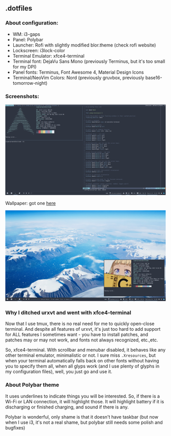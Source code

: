 ## .dotfiles

### About configuration:

* WM: i3-gaps
* Panel: Polybar
* Launcher: Rofi with slightly modified blor.theme (check rofi website)
* Lockscreen: i3lock-color
* Terminal Emulator: xfce4-terminal
* Terminal font: DejaVu Sans Mono (previously Terminus, but it's too small for my DPI)
* Panel fonts: Terminus, Font Awesome 4, Material Design Icons
* Terminal/NeoVim Colors: Nord (previously gruvbox, previously base16-tomorrow-night)

### Screenshots:

![screenshot](https://raw.githubusercontent.com/SuperPrower/dotfiles/master/screenshot.png)

Wallpaper: got one [here](https://imgur.com/gallery/hS40T)

![clean](https://raw.githubusercontent.com/SuperPrower/dotfiles/master/screenshot_clean.png)

### Why I ditched urxvt and went with xfce4-terminal
Now that I use tmux, there is no real need for me to quickly open-close terminal. And despite all features of urxvt, it's just too hard to add support for ALL features I sometimes want - you have to install patches, and patches may or may not work, and fonts not always recognized, etc.,etc.

So, xfce4-terminal. With scrollbar and menubar disabled, it behaves like any other terminal emulator, minimalistic or not. I sure miss `.Xresources`, but when your terminal automatically falls back on other fonts without having you to specify them all, when all glyps work (and I use plenty of glyphs in my configuration files), well, you just go and use it.

### About Polybar theme
It uses underlines to indicate things you will be interested. So, if there is a Wi-Fi or LAN connection, it will highlight those. It will highlight battery if it is discharging or finished charging, and sound if there is any.

Polybar is wonderful, only shame is that it doesn't have taskbar (but now when I use i3, it's not a real shame, but polybar still needs some polish and bugfixes)
